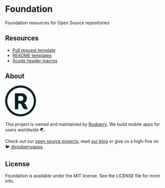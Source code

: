 # Foundation
Foundation resources for Open Source repositories

## Resources

- [Pull request template](PULL_REQUEST_TEMPLATE.md)
- [README templates](README_TEMPLATES)
- [Xcode header macros](IDETemplateMacros.plist)

## About

<img src="https://github.com/rosberry/Foundation/blob/master/Assets/logo.png?raw=true" width="100" />

This project is owned and maintained by [Rosberry](http://rosberry.com). We build mobile apps for users worldwide 🌏.

Check out our [open source projects](https://github.com/rosberry), read [our blog](https://medium.com/@Rosberry) or give us a high-five on 🐦 [@rosberryapps](http://twitter.com/RosberryApps).

## License

Foundation is available under the MIT license. See the LICENSE file for more info.
